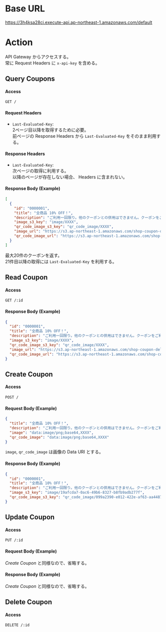 # Base URL

https://3h4ksa28ci.execute-api.ap-northeast-1.amazonaws.com/default

# Action

API Gateway からアクセスする。  
常に Request Headers に `x-api-key` を含める。  

## Query Coupons

#### Access
`GET /`

#### Request Headers
* `Last-Evaluated-Key`:  
  2ページ目以降を取得するために必要。  
  前ページの Response Headers から `Last-Evaluated-Key` をそのまま利用する。  

#### Response Headers
* `Last-Evaluated-Key`:  
  次ページの取得に利用する。  
  以降のページが存在しない場合、 Headers に含まれない。  

#### Response Body (Example)
```json
[
  {
    "id": "0000001",
    "title": "全商品 10% OFF！",
    "description": "ご利用一回限り。他のクーポンとの併用はできません。クーポンをご利用いただいた場合、ポイントはつきません。",
    "image_s3_key": "image/XXXX",
    "qr_code_image_s3_key": "qr_code_image/XXXX",
    "image_url": "https://s3.ap-northeast-1.amazonaws.com/shop-coupon-deliverer.coupons/image/XXXX",
    "qr_code_image_url": "https://s3.ap-northeast-1.amazonaws.com/shop-coupon-deliverer.coupons/qr_code_image/XXXX"
  }
]
```
最大20件のクーポンを返す。  
21件目以降の取得には `Last-Evaluated-Key` を利用する。  

## Read Coupon

#### Access
`GET /:id`

#### Response Body (Example)
```json
{
  "id": "0000001",
  "title": "全商品 10% OFF！",
  "description": "ご利用一回限り。他のクーポンとの併用はできません。クーポンをご利用いただいた場合、ポイントはつきません。",
  "image_s3_key": "image/XXXX",
  "qr_code_image_s3_key": "qr_code_image/XXXX",
  "image_url": "https://s3.ap-northeast-1.amazonaws.com/shop-coupon-deliverer.coupons/image/XXXX",
  "qr_code_image_url": "https://s3.ap-northeast-1.amazonaws.com/shop-coupon-deliverer.coupons/qr_code_image/XXXX"
}
```

## Create Coupon

#### Access
`POST /`

#### Request Body (Example)
```json
{
  "title": "全商品 10% OFF！",
  "description": "ご利用一回限り。他のクーポンとの併用はできません。クーポンをご利用いただいた場合、ポイントはつきません。",
  "image": "data:image/png;base64,XXXX",
  "qr_code_image": "data:image/png;base64,XXXX"
}
```
`image`, `qr_code_image` は画像の Data URI とする。

#### Response Body (Example)
```json
{
  "id": "0000001",
  "title": "全商品 10% OFF！",
  "description": "ご利用一回限り。他のクーポンとの併用はできません。クーポンをご利用いただいた場合、ポイントはつきません。",
  "image_s3_key": "image/19afcda7-0ac6-49b6-8327-b8fb9adb277f",
  "qr_code_image_s3_key": "qr_code_image/099a2390-e012-422e-af63-aa448777b86b"
}
```

## Update Coupon

#### Access
`PUT /:id`

#### Request Body (Example)
*Create Coupon* と同様なので、省略する。

#### Response Body (Example)
*Create Coupon* と同様なので、省略する。

## Delete Coupon

#### Access
`DELETE /:id`


